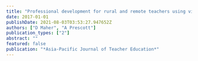 ```yaml
---
title: "Professional development for rural and remote teachers using video conferencing"
date: 2017-01-01
publishDate: 2021-08-03T03:53:27.947652Z
authors: ["D Maher", "A Prescott"]
publication_types: ["2"]
abstract: ""
featured: false
publication: "*Asia-Pacific Journal of Teacher Education*"
---
```



